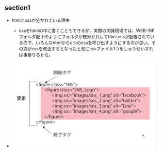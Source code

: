 ## section1 
- htmlとcssが分かれている理由
    - cssをhtmlの中に書くこともできるが、実際の開発現場では、WEB-INFフォルダ配下のようにフォルダが枝分かれしてhtml,cssが配置されているので、いろんなhtmlからqつのcssを呼び出すようにするのが良い。その方がcssを修正するとなったと気にcssファイル1つをしゅうせいすれば事足りるから。

- ![alt text](www.udemy.com_course_html5css3-b_learn_lecture_21190020.png)